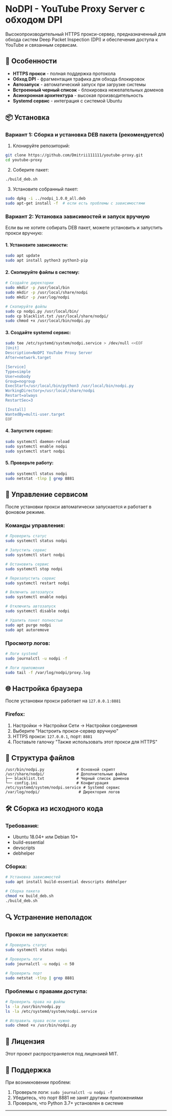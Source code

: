 # NoDPI - YouTube Proxy Server с обходом DPI

Высокопроизводительный HTTPS прокси-сервер, предназначенный для обхода систем Deep Packet Inspection (DPI) и обеспечения доступа к YouTube и связанным сервисам.

## 🚀 Особенности

- **HTTPS прокси** - полная поддержка протокола
- **Обход DPI** - фрагментация трафика для обхода блокировок
- **Автозапуск** - автоматический запуск при загрузке системы
- **Встроенный черный список** - блокировка нежелательных доменов
- **Асинхронная архитектура** - высокая производительность
- **Systemd сервис** - интеграция с системой Ubuntu

## 📦 Установка

### Вариант 1: Сборка и установка DEB пакета (рекомендуется)

1. Клонируйте репозиторий:
```bash
git clone https://github.com/Dmitrii111111/youtube-proxy.git
cd youtube-proxy
```

2. Соберите пакет:
```bash
./build_deb.sh
```

3. Установите собранный пакет:
```bash
sudo dpkg -i ../nodpi_1.0.0_all.deb
sudo apt-get install -f  # если есть проблемы с зависимостями
```

### Вариант 2: Установка зависимостей и запуск вручную

Если вы не хотите собирать DEB пакет, можете установить и запустить прокси вручную:

#### 1. Установите зависимости:
```bash
sudo apt update
sudo apt install python3 python3-pip
```

#### 2. Скопируйте файлы в систему:
```bash
# Создайте директории
sudo mkdir -p /usr/local/bin
sudo mkdir -p /usr/local/share/nodpi
sudo mkdir -p /var/log/nodpi

# Скопируйте файлы
sudo cp nodpi.py /usr/local/bin/
sudo cp blacklist.txt /usr/local/share/nodpi/
sudo chmod +x /usr/local/bin/nodpi.py
```

#### 3. Создайте systemd сервис:
```bash
sudo tee /etc/systemd/system/nodpi.service > /dev/null <<EOF
[Unit]
Description=NoDPI YouTube Proxy Server
After=network.target

[Service]
Type=simple
User=nobody
Group=nogroup
ExecStart=/usr/local/bin/python3 /usr/local/bin/nodpi.py
WorkingDirectory=/usr/local/share/nodpi
Restart=always
RestartSec=3

[Install]
WantedBy=multi-user.target
EOF
```

#### 4. Запустите сервис:
```bash
sudo systemctl daemon-reload
sudo systemctl enable nodpi
sudo systemctl start nodpi
```

#### 5. Проверьте работу:
```bash
sudo systemctl status nodpi
sudo netstat -tlnp | grep 8881
```

## 🔧 Управление сервисом

После установки прокси автоматически запускается и работает в фоновом режиме.

### Команды управления:

```bash
# Проверить статус
sudo systemctl status nodpi

# Запустить сервис
sudo systemctl start nodpi

# Остановить сервис
sudo systemctl stop nodpi

# Перезапустить сервис
sudo systemctl restart nodpi

# Включить автозапуск
sudo systemctl enable nodpi

# Отключить автозапуск
sudo systemctl disable nodpi

# Удалить пакет полностью
sudo apt purge nodpi
sudo apt autoremove
```

### Просмотр логов:

```bash
# Логи systemd
sudo journalctl -u nodpi -f

# Логи приложения
sudo tail -f /var/log/nodpi/proxy.log
```

## 🌐 Настройка браузера

После установки прокси работает на `127.0.0.1:8881`

### Firefox:
1. Настройки → Настройки Сети → Настройки соединения
2. Выберите "Настроить прокси-сервер вручную"
3. HTTPS прокси: `127.0.0.1`, порт: `8881`
4. Поставьте галочку "Также использовать этот прокси для HTTPS"

## 📁 Структура файлов

```
/usr/bin/nodpi.py              # Основной скрипт
/usr/share/nodpi/              # Дополнительные файлы
├── blacklist.txt              # Черный список доменов
└── config.ini                 # Конфигурация
/etc/systemd/system/nodpi.service # Systemd сервис
/var/log/nodpi/                 # Директория логов
```

## 🛠️ Сборка из исходного кода

### Требования:
- Ubuntu 18.04+ или Debian 10+
- build-essential
- devscripts
- debhelper

### Сборка:

```bash
# Установка зависимостей
sudo apt install build-essential devscripts debhelper

# Сборка пакета
chmod +x build_deb.sh
./build_deb.sh
```

## 🔍 Устранение неполадок

### Прокси не запускается:
```bash
# Проверить статус
sudo systemctl status nodpi

# Проверить логи
sudo journalctl -u nodpi -n 50

# Проверить порт
sudo netstat -tlnp | grep 8881
```

### Проблемы с правами доступа:
```bash
# Проверить права на файлы
ls -la /usr/bin/nodpi.py
ls -la /etc/systemd/system/nodpi.service

# Исправить права если нужно
sudo chmod +x /usr/bin/nodpi.py
```

## 📝 Лицензия

Этот проект распространяется под лицензией MIT.

## 🤝 Поддержка

При возникновении проблем:
1. Проверьте логи: `sudo journalctl -u nodpi -f`
2. Убедитесь, что порт 8881 не занят другими приложениями
3. Проверьте, что Python 3.7+ установлен в системе

---